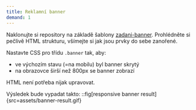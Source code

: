 ```yaml
---
title: Reklamní banner
demand: 1
---
```


Naklonujte si repository na základě šablony [zadani-banner](https://github.com/Czechitas-podklady-WEB/zadani-banner).
Prohlédněte si pečlivě HTML strukturu, všímejte si jak jsou prvky do sebe zanořené.

Nastavte CSS pro třídu `.banner` tak, aby:

- ve výchozím stavu (=na mobilu) byl banner skrytý
- na obrazovce širší než 800px se banner zobrazí

HTML není potřeba nijak upravovat.

Výsledek bude vypadat takto:
::fig[responsive banner result]{src=assets/banner-result.gif}
